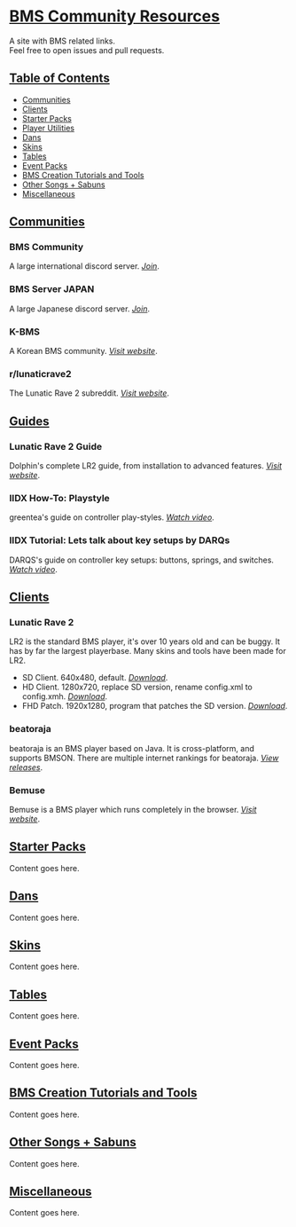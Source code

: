 # [BMS Community Resources](#bms-community-resources)

A site with BMS related links.
<br>
Feel free to open issues and pull requests.

## [Table of Contents](#table-of-contents)

* [Communities](#communities)
* [Clients](#clients)
* [Starter Packs](#starter-packs)
* [Player Utilities](#player-utilities)
* [Dans](#dans)
* [Skins](#skins)
* [Tables](#tables)
* [Event Packs](#event-packs)
* [BMS Creation Tutorials and Tools](#bms-creation-tutorials-and-tools)
* [Other Songs + Sabuns](#other-songs-+-sabuns)
* [Miscellaneous](#miscellaneous)

## [Communities](#communities)

### BMS Community

A large international discord server. [*Join*](https://discord.gg/Q4vKF8T).

### BMS Server JAPAN

A large Japanese discord server. [*Join*](https://discord.gg/DvxHfEa).

### K-BMS

A Korean BMS community. [*Visit website*](https://k-bms.com/).

### r/lunaticrave2

The Lunatic Rave 2 subreddit. [*Visit website*](https://www.reddit.com/r/lunaticrave2/).

## [Guides](#guides)

### Lunatic Rave 2 Guide

Dolphin's complete LR2 guide, from installation to advanced features. [*Visit website*](http://news.keysounds.net/lr2guide).

### IIDX How-To: Playstyle
greentea's guide on controller play-styles. [*Watch video*](https://www.youtube.com/watch?v=yRnYOdsgdIY).

### IIDX Tutorial: Lets talk about key setups by DARQs
DARQS's guide on controller key setups: buttons, springs, and switches. [*Watch video*](https://www.youtube.com/watch?v=SyTYiEhMYG4).

## [Clients](#clients)

### Lunatic Rave 2

LR2 is the standard BMS player, it's over 10 years old and can be buggy. It has by far the largest playerbase. Many skins and tools have been made for LR2.

* SD Client. 640x480, default.
[*Download*](https://drive.google.com/file/d/1HODmutLTJLyjnZ9AuDzC8PkGUnbL6dxD/view).
* HD Client. 1280x720, replace SD version, rename config.xml to config.xmh.
[*Download*](https://drive.google.com/file/d/1HODmutLTJLyjnZ9AuDzC8PkGUnbL6dxD/view).
* FHD Patch. 1920x1280, program that patches the SD version.
[*Download*](https://drive.google.com/file/d/12wDpQu-z65e1hiXYy4tt8Ep76_QscXPI/view).

### beatoraja

beatoraja is an BMS player based on Java. It is cross-platform, and supports BMSON. There are multiple internet rankings for beatoraja.
[*View releases*](https://github.com/exch-bms2/beatoraja/releases).

### Bemuse

Bemuse is a BMS player which runs completely in the browser.
[*Visit website*](https://bemuse.ninja/).

## [Starter Packs](#starter-packs)

Content goes here.

## [Dans](#dans)

Content goes here.

## [Skins](#skins)

Content goes here.

## [Tables](#tables)

Content goes here.

## [Event Packs](#event-packs)

Content goes here.

## [BMS Creation Tutorials and Tools](#bms-creation-tutorials-and-tools)

Content goes here.

## [Other Songs + Sabuns](#other-songs-+-sabuns)

Content goes here.

## [Miscellaneous](#miscellaneous)

Content goes here.
